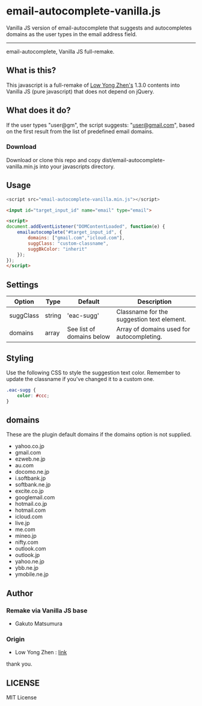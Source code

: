 # email-autocomplete-vanilla.js
 Vanilla JS version of email-autocomplete that suggests and autocompletes domains as the user types in the email address field.

----
email-autocomplete, Vanilla JS full-remake.


## What is this?
This javascript is a full-remake of [Low Yong Zhen's](https://github.com/yongzhenlow/email-autocomplete) 1.3.0 contents into Vanilla JS (pure javascript) that does not depend on jQuery.


## What does it do?
If the user types "user@gm", the script suggests: "user@gmail.com", based on the first result from the list of predefined email domains.


### Download
Download or clone this repo and copy dist/email-autocomplete-vanilla.min.js into your javascripts directory.


## Usage
```javascript
<script src="email-autocomplete-vanilla.min.js"></script>
```

```html
<input id="target_input_id" name="email" type="email">
```

```html
<script>
document.addEventListener("DOMContentLoaded", function(e) {
	emailautocomplete("#target_input_id", {
		domains: ["gmail.com","icloud.com"],
		suggClass: "custom-classname",
		suggBkColor: "inherit"
	});
});
</script>
```


## Settings
| Option | Type | Default | Description |
| --- | --- | --- | --- |
| suggClass | string | 'eac-sugg' | Classname for the suggestion text element. |
| domains | array | See list of domains below | Array of domains used for autocompleting. |


## Styling
Use the following CSS to style the suggestion text color. Remember to update the classname if you've changed it to a custom one.

```css
.eac-sugg {
	color: #ccc;
}
```


## domains
These are the plugin default domains if the domains option is not supplied.

* yahoo.co.jp
* gmail.com
* ezweb.ne.jp
* au.com
* docomo.ne.jp
* i.softbank.jp
* softbank.ne.jp
* excite.co.jp
* googlemail.com
* hotmail.co.jp
* hotmail.com
* icloud.com
* live.jp
* me.com
* mineo.jp
* nifty.com
* outlook.com
* outlook.jp
* yahoo.ne.jp
* ybb.ne.jp
* ymobile.ne.jp


## Author
### Remake via Vanilla JS base
* Gakuto Matsumura

### Origin
* Low Yong Zhen : [link](https://github.com/yongzhenlow/email-autocomplete)

 thank you.


## LICENSE
MIT License

